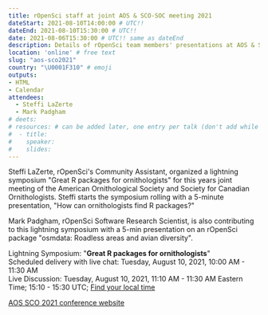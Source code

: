 ```yaml
---
title: rOpenSci staff at joint AOS & SCO-SOC meeting 2021
dateStart: 2021-08-10T14:00:00 # UTC!!
dateEnd: 2021-08-10T15:30:00 # UTC!!
date: 2021-08-06T15:30:00 # UTC!! same as dateEnd
description: Details of rOpenSci team members' presentations at AOS & SCO-SOC 2021
location: 'online' # free text
slug: "aos-sco2021"
country: "\U0001F310" # emoji
outputs: 
- HTML
- Calendar 
attendees:
  - Steffi LaZerte
  - Mark Padgham
# deets: 
# resources: # can be added later, one entry per talk (don't add while still empty, add once there are resources)
#  - title: 
#    speaker: 
#    slides: 
---
```


Steffi LaZerte, rOpenSci's Community Assistant, organized a lightning symposium "Great R packages for ornithologists" for this years joint meeting of the American Ornithological Society and Society for Canadian Ornithologists. Steffi starts the symposium rolling with a 5-minute presentation, "How can ornithologists find R packages?"

Mark Padgham, rOpenSci Software Research Scientist, is also contributing to this lightning symposium with a 5-min presentation on an rOpenSci package "osmdata: Roadless areas and avian diversity".

Lightning Symposium: "**Great R packages for ornithologists**"</br>
Scheduled delivery with live chat: Tuesday, August 10, 2021, 10:00 AM - 11:30 AM<br>
Live Discussion: Tuesday, August 10, 2021, 11:10 AM - 11:30 AM Eastern Time; 15:10 - 15:30 UTC; [Find your local time](https://www.timeanddate.com/worldclock/converter.html?iso=20210803T151000&p1=1440&p2=250)


[AOS SCO 2021 conference website](https://meeting.americanornithology.org/)

